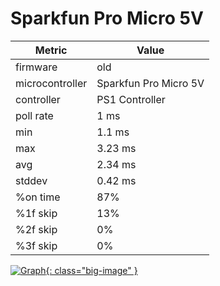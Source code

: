 # Sparkfun Pro Micro 5V

| Metric          | Value          |
| --------------- | -------------- |
| firmware        | old            |
| microcontroller | Sparkfun Pro Micro 5V   |
| controller      | PS1 Controller |
| poll rate       | 1 ms           |
| min             | 1.1 ms         |
| max             | 3.23 ms        |
| avg             | 2.34 ms        |
| stddev          | 0.42 ms        |
| %on time        | 87%            |
| %1f skip        | 13%            |
| %2f skip        | 0%             |
| %3f skip        | 0%             |

[![Graph](../../assets/images/results/ardwiino_ps1_micro_5v.png){: class="big-image" }](../../assets/images/results/ardwiino_ps1_micro_5v.png)
